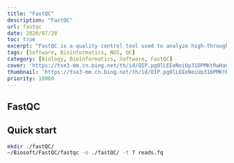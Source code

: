 ```yaml
---
title: "FastQC"
description: "FastQC"
url: fastqc
date: 2020/07/28
toc: true
excerpt: "FastQC is a quality control tool used to analyze high-throughput sequencing data. It provides detailed graphs and reports that help assess the quality of the data before further downstream analysis."
tags: [Software, Bioinformatics, NGS, QC]
category: [Biology, Bioinformatics, Software, FastQC]
cover: 'https://tse3-mm.cn.bing.net/th/id/OIP.pg0lLEEeNeiUp31DPMKtRwHaCY'
thumbnail: 'https://tse3-mm.cn.bing.net/th/id/OIP.pg0lLEEeNeiUp31DPMKtRwHaCY'
priority: 10000
---
```


## FastQC

## Quick start
```bash
mkdir ./fastQC/
~/Biosoft/FastQC/fastqc -o ./fastQC/ -t 7 reads.fq
```
